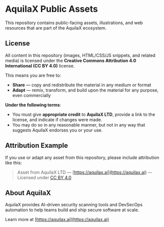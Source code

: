 # AquilaX Public Assets

This repository contains public-facing assets, illustrations, and web resources that are part of the AquilaX ecosystem.

## License

All content in this repository (images, HTML/CSS/JS snippets, and related media) is licensed under the **Creative Commons Attribution 4.0 International (CC BY 4.0)** license.

This means you are free to:
- **Share** — copy and redistribute the material in any medium or format
- **Adapt** — remix, transform, and build upon the material for any purpose, even commercially

**Under the following terms**:
- You must give **appropriate credit** to **AquilaX LTD**, provide a link to the license, and indicate if changes were made.
- You may do so in any reasonable manner, but not in any way that suggests AquilaX endorses you or your use.

## Attribution Example

If you use or adapt any asset from this repository, please include attribution like this:

> Asset from AquilaX LTD — [https://aquilax.ai](https://aquilax.ai) — Licensed under [CC BY 4.0](https://creativecommons.org/licenses/by/4.0/)

## About AquilaX

AquilaX provides AI-driven security scanning tools and DevSecOps automation to help teams build and ship secure software at scale.

Learn more at [https://aquilax.ai](https://aquilax.ai)
